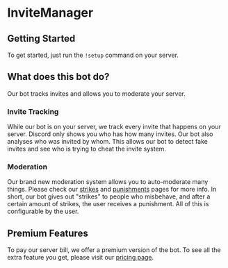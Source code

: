 # InviteManager

## Getting Started

To get started, just run the `!setup` command on your server.

## What does this bot do?

Our bot tracks invites and allows you to moderate your server.

### Invite Tracking

While our bot is on your server, we track every invite that happens on your server. Discord only shows you who has how many invites. Our bot also analyses who was invited by whom. This allows our bot to detect fake invites and see who is trying to cheat the invite system.

### Moderation

Our brand new moderation system allows you to auto-moderate many things. Please check our [strikes](modules/moderation/strikes.md#what-are-strikes) and [punishments](modules/moderation/punishments.md#what-are-punishments) pages for more info. In short, our bot gives out "strikes" to people who misbehave, and after a certain amount of strikes, the user receives a punishment. All of this is configurable by the user.

## Premium Features

To pay our server bill, we offer a premium version of the bot. To see all the extra feature you get, please visit our [pricing page](premium/tiers.md#pricing).
